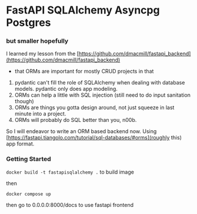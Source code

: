 # FastAPI SQLAlchemy Asyncpg Postgres 
### but smaller hopefully

I learned my lesson from the [https://github.com/dmacmill/fastapi_backend](https://github.com/dmacmill/fastapi_backend)
- that ORMs are important for mostly CRUD projects in that 
1) pydantic can't fill the role of SQLAlchemy when dealing with database models. pydantic only does app modeling.
2) ORMs can help a little with SQL injection (still need to do input sanitation though)
3) ORMs are things you gotta design around, not just squeeze in last minute into a project.
4) ORMs will probably do SQL better than you, n00b.

So I will endeavor to write an ORM based backend now. Using [https://fastapi.tiangolo.com/tutorial/sql-databases/#orms](roughly this) app format.

### Getting Started
`docker build -t fastapisqlalchemy .` to build image

then

`docker compose up`

then go to 0.0.0.0:8000/docs to use fastapi frontend